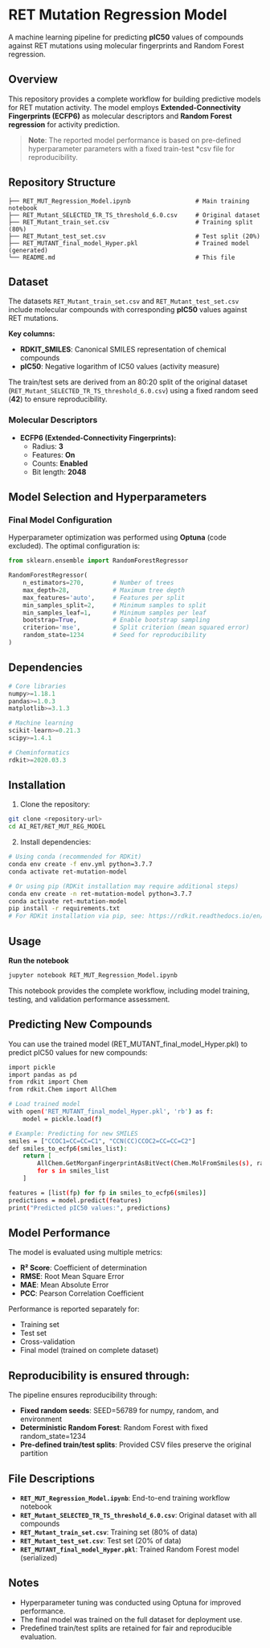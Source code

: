 # RET Mutation Regression Model

A machine learning pipeline for predicting **pIC50** values of compounds against RET mutations using molecular fingerprints and Random Forest regression.

## Overview

This repository provides a complete workflow for building predictive models for RET mutation activity. The model employs **Extended-Connectivity Fingerprints (ECFP6)** as molecular descriptors and **Random Forest regression** for activity prediction.

> **Note**: The reported model performance is based on pre-defined hyperparameter parameters with a fixed train-test *csv file for reproducibility.

## Repository Structure

```
├── RET_MUT_Regression_Model.ipynb                  # Main training notebook
├── RET_Mutant_SELECTED_TR_TS_threshold_6.0.csv     # Original dataset
├── RET_Mutant_train_set.csv                        # Training split (80%)
├── RET_Mutant_test_set.csv                         # Test split (20%)
├── RET_MUTANT_final_model_Hyper.pkl                # Trained model (generated)
└── README.md                                       # This file
```

## Dataset

The datasets `RET_Mutant_train_set.csv` and `RET_Mutant_test_set.csv` include molecular compounds with corresponding **pIC50** values against RET mutations.  

**Key columns:**
- **RDKIT_SMILES**: Canonical SMILES representation of chemical compounds  
- **pIC50**: Negative logarithm of IC50 values (activity measure)  

The train/test sets are derived from an 80:20 split of the original dataset (`RET_Mutant_SELECTED_TR_TS_threshold_6.0.csv`) using a fixed random seed (**42**) to ensure reproducibility.

### Molecular Descriptors
- **ECFP6 (Extended-Connectivity Fingerprints):**
  - Radius: **3**
  - Features: **On**
  - Counts: **Enabled**
  - Bit length: **2048**

## Model Selection and Hyperparameters

### Final Model Configuration
Hyperparameter optimization was performed using **Optuna** (code excluded). The optimal configuration is:

```python
from sklearn.ensemble import RandomForestRegressor

RandomForestRegressor(
    n_estimators=270,        # Number of trees
    max_depth=28,            # Maximum tree depth
    max_features='auto',     # Features per split
    min_samples_split=2,     # Minimum samples to split
    min_samples_leaf=1,      # Minimum samples per leaf
    bootstrap=True,          # Enable bootstrap sampling
    criterion='mse',         # Split criterion (mean squared error)
    random_state=1234        # Seed for reproducibility
)
```

## Dependencies
```python
# Core libraries
numpy>=1.18.1
pandas>=1.0.3
matplotlib>=3.1.3

# Machine learning
scikit-learn>=0.21.3
scipy>=1.4.1

# Cheminformatics
rdkit>=2020.03.3
```

## Installation

1. Clone the repository:
```bash
git clone <repository-url>
cd AI_RET/RET_MUT_REG_MODEL
```

2. Install dependencies:
```bash
# Using conda (recommended for RDKit)
conda env create -f env.yml python=3.7.7
conda activate ret-mutation-model

# Or using pip (RDKit installation may require additional steps)
conda env create -n ret-mutation-model python=3.7.7
conda activate ret-mutation-model
pip install -r requirements.txt
# For RDKit installation via pip, see: https://rdkit.readthedocs.io/en/latest/Install.html
```

## Usage

**Run the notebook**
```bash
jupyter notebook RET_MUT_Regression_Model.ipynb
```
This notebook provides the complete workflow, including model training, testing, and validation performance assessment.

## Predicting New Compounds
You can use the trained model (RET_MUTANT_final_model_Hyper.pkl) to predict pIC50 values for new compounds:
```bash
import pickle
import pandas as pd
from rdkit import Chem
from rdkit.Chem import AllChem

# Load trained model
with open('RET_MUTANT_final_model_Hyper.pkl', 'rb') as f:
    model = pickle.load(f)

# Example: Predicting for new SMILES
smiles = ["CCOC1=CC=CC=C1", "CCN(CC)CCOC2=CC=CC=C2"]
def smiles_to_ecfp6(smiles_list):
    return [
        AllChem.GetMorganFingerprintAsBitVect(Chem.MolFromSmiles(s), radius=3, nBits=2048)
        for s in smiles_list
    ]

features = [list(fp) for fp in smiles_to_ecfp6(smiles)]
predictions = model.predict(features)
print("Predicted pIC50 values:", predictions)
```

## Model Performance

The model is evaluated using multiple metrics:

- **R² Score**: Coefficient of determination
- **RMSE**: Root Mean Square Error
- **MAE**: Mean Absolute Error  
- **PCC**: Pearson Correlation Coefficient

Performance is reported separately for:
- Training set
- Test set
- Cross-validation
- Final model (trained on complete dataset)

## Reproducibility is ensured through:

The pipeline ensures reproducibility through:

- **Fixed random seeds**: SEED=56789 for numpy, random, and environment
- **Deterministic Random Forest**: Random Forest with fixed random_state=1234
- **Pre-defined train/test splits**: Provided CSV files preserve the original partition

## File Descriptions

- **`RET_MUT_Regression_Model.ipynb`**: End-to-end training workflow notebook
- **`RET_Mutant_SELECTED_TR_TS_threshold_6.0.csv`**: Original dataset with all compounds
- **`RET_Mutant_train_set.csv`**: Training set (80% of data)
- **`RET_Mutant_test_set.csv`**: Test set (20% of data)
- **`RET_MUTANT_final_model_Hyper.pkl`**: Trained Random Forest model (serialized)


## Notes

- Hyperparameter tuning was conducted using Optuna for improved performance.
- The final model was trained on the full dataset for deployment use.
- Predefined train/test splits are retained for fair and reproducible evaluation.
